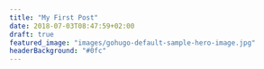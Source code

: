 ```yaml
---
title: "My First Post"
date: 2018-07-03T08:47:59+02:00
draft: true
featured_image: "images/gohugo-default-sample-hero-image.jpg"
headerBackground: "#0fc"
---
```

